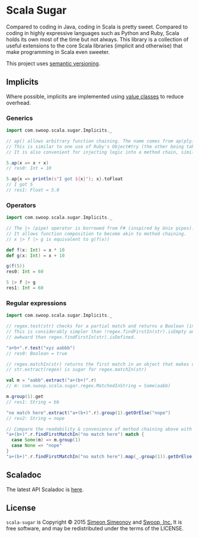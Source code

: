 # Scala Sugar

Compared to coding in Java, coding in Scala is pretty sweet. Compared to coding in highly expressive languages such as Python and Ruby, Scala holds its own most of the time but not always. This library is a collection of useful extensions to the core Scala libraries (implicit and otherwise) that make programming in Scala even sweeter.

This project uses [semantic versioning](http://semver.org/).

## Implicits

Where possible, implicits are implemented using [value classes](http://docs.scala-lang.org/overviews/core/value-classes.html) to reduce overhead.

### Generics

```scala
import com.swoop.scala.sugar.Implicits._

// ap() allows arbitrary function chaining. The name comes from ap(plying) a function.
// This is similar to one use of Ruby's Object#try (the other being taken care of by Option).
// It is also convenient for injecting logic into a method chain, similar to Ruby's Object#tap.

5.ap(x => x + x)
// res0: Int = 10

5.ap{x => println(s"I got ${x}"); x}.toFloat
// I got 5
// res1: Float = 5.0
```

### Operators

```scala
import com.swoop.scala.sugar.Implicits._

// The |> (pipe) operator is borrowed from F# (inspired by Unix pipes).
// It allows function composition to become akin to method chaining.
// x |> f |> g is equivalent to g(f(x))

def f(x: Int) = x * 10
def g(x: Int) = x + 10

g(f(5))
res0: Int = 60

5 |> f |> g
res1: Int = 60
```

### Regular expressions

```scala
import com.swoop.scala.sugar.Implicits._

// regex.test(str) checks for a partial match and returns a Boolean (inspired by JavaScript)
// This is considerably simpler than !regex.findFirstIn(str).isEmpty and semantically less
// awkward than regex.findFirstIn(str).isDefined.

"a+b+".r.test("xyz aabbb")
// res0: Boolean = true

// regex.matchIn(str) returns the first match in an object that makes optional extraction easy.
// str.extract(regex) is sugar for regex.matchIn(str)

val m = "aabb".extract("a+(b+)".r)
// m: com.swoop.scala.sugar.regex.MatchedInString = Some(aabb)

m.group(1).get
// res1: String = bb

"no match here".extract("a+(b+)".r).group(1).getOrElse("nope")
// res2: String = nope

// Compare the readability & convenience of method chaining above with the usual approach
"a+(b+)".r.findFirstMatchIn("no match here") match {
  case Some(m) => m.group(1)
  case None => "nope"
}
"a+(b+)".r.findFirstMatchIn("no match here").map(_.group(1)).getOrElse("nope")
```

## Scaladoc

The latest API Scaladoc is [here](http://swoop-inc.github.io/scala-sugar/latest/api).

## License

`scala-sugar` is Copyright &copy; 2015 [Simeon Simeonov](https://about.me/simeonov) and [Swoop, Inc.](http://swoop.com) It is free software, and may be redistributed under the terms of the LICENSE.
